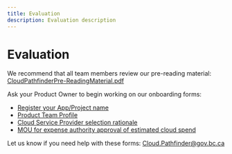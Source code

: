 ```yaml
---
title: Evaluation
description: Evaluation description
---
```


# Evaluation
We recommend that all team members review our pre-reading material: [CloudPathfinderPre-ReadingMaterial.pdf](https://github.com/bcgov/cloud-pathfinder/devhub-content/assets/CloudPathfinderPre-ReadingMaterial.pdf)

Ask your Product Owner to begin working on our onboarding forms:
- [Register your App/Project name](https://airtable.com/shriTNrwoTxiDZKB7)
- [Product Team Profile](https://airtable.com/shrDjz71N7eOAeLcw)
- [Cloud Service Provider selection rationale](https://airtable.com/shrnB89KfH2MoR7jx)
- [MOU for expense authority approval of estimated cloud spend](https://airtable.com/shrnqVHUyqxz5luMS)

Let us know if you need help with these forms: Cloud.Pathfinder@gov.bc.ca
